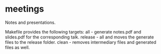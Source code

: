 # meetings
Notes and presentations.

Makefile provides the following targets:
all     - generate notes.pdf and slides.pdf for the corresponding talk.
release - all and moves the generate files to the release folder.
clean   - removes intermediary files and generated files as well.

